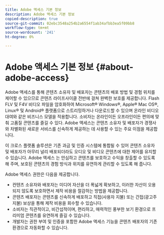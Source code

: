 ```yaml
---
title: Adobe 액세스 기본 정보
description: Adobe 액세스 기본 정보
copied-description: true
source-git-commit: 02ebc3548a254b2a6554f1ab34afbb3ea5f09bb8
workflow-type: tm+mt
source-wordcount: '241'
ht-degree: 0%

---
```


# Adobe 액세스 기본 정보 {#about-adobe-access}

Adobe 액세스를 통해 콘텐츠 소유자 및 배포자는 콘텐츠의 배포 방법 및 경험 위치를 제어할 수 있으므로 콘텐츠 라이프사이클 전반에 걸쳐 완벽한 보호를 제공합니다. Flash FLV 및 F4V 비디오 파일을 암호화하여 Microsoft® Windows®, Apple® Mac OS®, Linux® 및 Android® 플랫폼으로 스트리밍하거나 다운로드할 수 있으며 온라인 비디오 대여와 같은 비즈니스 모델을 적용합니다. 소비자는 온라인이든 오프라인이든 편의에 맞춰 고품질 콘텐츠를 즐길 수 있다. Adobe 액세스는 콘텐츠 소유자 및 배포자가 경쟁사와 차별화된 새로운 서비스를 신속하게 제공하는 데 사용할 수 있는 주요 이점을 제공합니다.

이 크로스 플랫폼 솔루션은 기존 과금 및 인증 시스템에 통합될 수 있어 콘텐츠 소유자 및 배포자가 아무리 널리 배포되더라도 오디오 및 비디오 콘텐츠에 대한 제어를 유지할 수 있습니다. Adobe 액세스 는 안심하고 콘텐츠를 보호하고 수익을 창출할 수 있도록 해 주며, 보호된 콘텐츠의 경험 방식과 위치를 유연하게 관리할 수 있도록 해 줍니다.

Adobe 액세스 권한은 다음을 제공합니다.

* 컨텐츠 소유자와 배포자는 미디어 자산을 더 폭넓게 확보하고, 이러한 자산이 오용되지 않도록 보호하면서 제작 비용을 절감하는 방법을 제공합니다.
* 콘텐츠 배포자는 콘텐츠를 신속하게 배포하고 직접(사용자 지불) 또는 간접(광고주 지불) 보상을 통해 제작 비용을 회수할 수 있습니다.
* 소비자는 직관적이고, 비간섭적이며, 편리하고, 매력적인 풍부한 보기 환경으로 프리미엄 콘텐츠를 유연하게 즐길 수 있습니다.
* 개발자는 권한 부여 및 인증을 포함한 Adobe 액세스 기능을 콘텐츠 배포자의 기존 환경으로 자동화할 수 있습니다.
